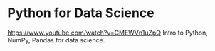 # Python for Data Science
https://www.youtube.com/watch?v=CMEWVn1uZpQ
Intro to Python, NumPy, Pandas for data science.
